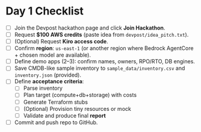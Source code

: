 # Day 1 Checklist

- [ ] Join the Devpost hackathon page and click **Join Hackathon**.
- [ ] Request **$100 AWS credits** (paste idea from `devpost/idea_pitch.txt`).
- [ ] (Optional) Request **Kiro access code**.
- [ ] Confirm **region**: `us-east-1` (or another region where Bedrock AgentCore + chosen model are available).
- [ ] Define demo apps (2–3): confirm names, owners, RPO/RTO, DB engines.
- [ ] Save CMDB-like sample inventory to `sample_data/inventory.csv` and `inventory.json` (provided).
- [ ] Define **acceptance criteria**:
  - [ ] Parse inventory
  - [ ] Plan target (compute+db+storage) with costs
  - [ ] Generate Terraform stubs
  - [ ] (Optional) Provision tiny resources or mock
  - [ ] Validate and produce final **report**
- [ ] Commit and push repo to GitHub.